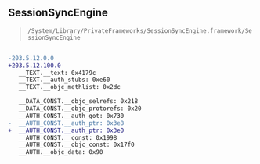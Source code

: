 ## SessionSyncEngine

> `/System/Library/PrivateFrameworks/SessionSyncEngine.framework/SessionSyncEngine`

```diff

-203.5.12.0.0
+203.5.12.100.0
   __TEXT.__text: 0x4179c
   __TEXT.__auth_stubs: 0xe60
   __TEXT.__objc_methlist: 0x2dc

   __DATA_CONST.__objc_selrefs: 0x218
   __DATA_CONST.__objc_protorefs: 0x20
   __AUTH_CONST.__auth_got: 0x730
-  __AUTH_CONST.__auth_ptr: 0x3e8
+  __AUTH_CONST.__auth_ptr: 0x3e0
   __AUTH_CONST.__const: 0x1998
   __AUTH_CONST.__objc_const: 0x17f0
   __AUTH.__objc_data: 0x90

```
